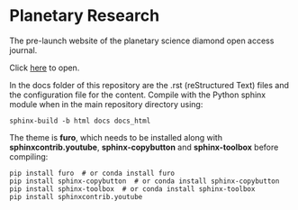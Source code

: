 # Planetary Research
The pre-launch website of the planetary science diamond open access journal.

Click [here](https://doaj-planetary-research-initiative.readthedocs.io/en/latest/index.html) to open.

In the docs folder of this repository are the .rst (reStructured Text) files and the configuration file for the content. Compile with the Python sphinx module when in the main repository directory using:

```
sphinx-build -b html docs docs_html
```

The theme is **furo**, which needs to be installed along with  **sphinxcontrib.youtube**, **sphinx-copybutton** and **sphinx-toolbox** before compiling:

```
pip install furo  # or conda install furo
pip install sphinx-copybutton  # or conda install sphinx-copybutton
pip install sphinx-toolbox  # or conda install sphinx-toolbox
pip install sphinxcontrib.youtube
```
